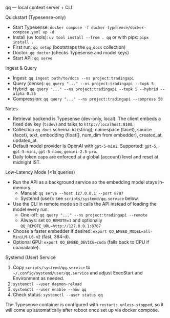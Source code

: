 qq — local context server + CLI

Quickstart (Typesense-only)

- Start Typesense: `docker compose -f docker-typesense/docker-compose.yaml up -d`
- Install (uv tools): `uv tool install --from . qq` or with pipx: `pipx install .`
- First run: `qq setup` (bootstraps the `qq_docs` collection)
- Doctor: `qq doctor` (checks Typesense and model keys)
- Start API: `qq serve`

Ingest & Query

- Ingest: `qq ingest path/to/docs --ns project:tradingapi`
- Query (dense): `qq query "..." --ns project:tradingapi --topk 5`
- Hybrid: `qq query "..." --ns project:tradingapi --topk 5 --hybrid --alpha 0.55`
- Compression: `qq query "..." --ns project:tradingapi --compress 50`

Notes

- Retrieval backend is Typesense (dev-only, local). The client embeds a fixed dev key (`tsdev`) and talks to `http://localhost:8108`.
- Collection `qq_docs` schema: id (string), namespace (facet), source (facet), text, embedding (float[], num_dim from embedder), created_at, updated_at.
- Default model provider is OpenAI with `gpt-5-mini`. Supported: `gpt-5`, `gpt-5-mini`, `gpt-5-nano`, `gemini-2.5-pro`.
- Daily token caps are enforced at a global (account) level and reset at midnight IST.

Low-Latency Mode (<1s queries)

- Run the API as a background service so the embedding model stays in-memory.
  - Manual: `qq serve --host 127.0.0.1 --port 8787`
  - Systemd (user): see `scripts/systemd/qq.service` below.
- Use the CLI in remote mode so it calls the API instead of loading the model every run:
  - One-off: `qq query "..." --ns project:tradingapi --remote`
  - Always: set `QQ_REMOTE=1` and optionally `QQ_REMOTE_URL=http://127.0.0.1:8787`
- Choose a faster embedder if desired: `export QQ_EMBED_MODEL=all-MiniLM-L6-v2` (fast, 384-d).
- Optional GPU: `export QQ_EMBED_DEVICE=cuda` (falls back to CPU if unavailable).

Systemd (User) Service

1) Copy `scripts/systemd/qq.service` to `~/.config/systemd/user/qq.service` and adjust ExecStart and Environment as needed.
2) `systemctl --user daemon-reload`
3) `systemctl --user enable --now qq`
4) Check status: `systemctl --user status qq`

The Typesense container is configured with `restart: unless-stopped`, so it will come up automatically after reboot once set up via docker compose.
